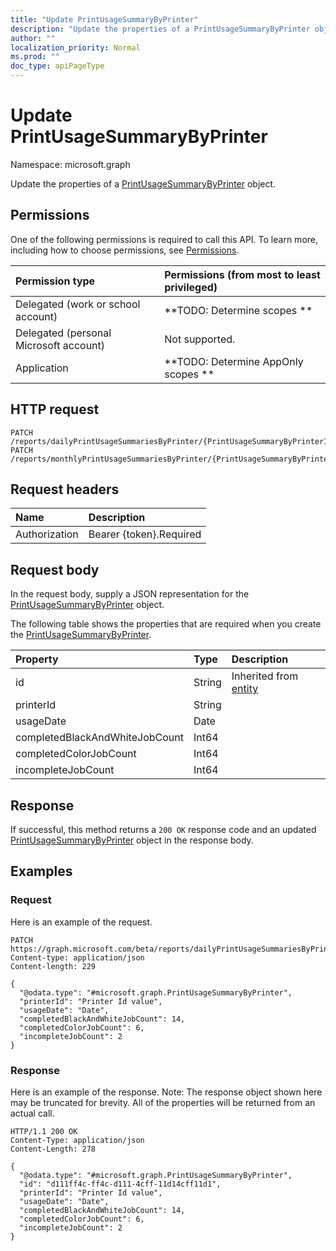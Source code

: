 ```yaml
---
title: "Update PrintUsageSummaryByPrinter"
description: "Update the properties of a PrintUsageSummaryByPrinter object."
author: ""
localization_priority: Normal
ms.prod: ""
doc_type: apiPageType
---
```


# Update PrintUsageSummaryByPrinter

Namespace: microsoft.graph

Update the properties of a [PrintUsageSummaryByPrinter](../resources/printusagesummarybyprinter.md) object.

## Permissions
One of the following permissions is required to call this API. To learn more, including how to choose permissions, see [Permissions](/concepts/permissions-reference.md).

|Permission type|Permissions (from most to least privileged)|
|:---|:---|
|Delegated (work or school account)|**TODO: Determine scopes **|
|Delegated (personal Microsoft account)|Not supported.|
|Application|**TODO: Determine AppOnly scopes **|

## HTTP request
<!-- {
  "blockType": "ignored"
}
-->
``` http
PATCH /reports/dailyPrintUsageSummariesByPrinter/{PrintUsageSummaryByPrinterId}
PATCH /reports/monthlyPrintUsageSummariesByPrinter/{PrintUsageSummaryByPrinterId}
```

## Request headers
|Name|Description|
|:---|:---|
|Authorization|Bearer {token}.Required|

## Request body
In the request body, supply a JSON representation for the [PrintUsageSummaryByPrinter](../resources/printusagesummarybyprinter.md) object.

The following table shows the properties that are required when you create the [PrintUsageSummaryByPrinter](../resources/printusagesummarybyprinter.md).

|Property|Type|Description|
|:---|:---|:---|
|id|String| Inherited from [entity](../resources/entity.md)|
|printerId|String||
|usageDate|Date||
|completedBlackAndWhiteJobCount|Int64||
|completedColorJobCount|Int64||
|incompleteJobCount|Int64||



## Response
If successful, this method returns a `200 OK` response code and an updated [PrintUsageSummaryByPrinter](../resources/printusagesummarybyprinter.md) object in the response body.

## Examples

### Request
Here is an example of the request.
<!-- {
  "blockType": "request",
  "name": "update_printusagesummarybyprinter"
}
-->
``` http
PATCH https://graph.microsoft.com/beta/reports/dailyPrintUsageSummariesByPrinter/{PrintUsageSummaryByPrinterId}
Content-type: application/json
Content-length: 229

{
  "@odata.type": "#microsoft.graph.PrintUsageSummaryByPrinter",
  "printerId": "Printer Id value",
  "usageDate": "Date",
  "completedBlackAndWhiteJobCount": 14,
  "completedColorJobCount": 6,
  "incompleteJobCount": 2
}
```

### Response
Here is an example of the response. Note: The response object shown here may be truncated for brevity. All of the properties will be returned from an actual call.
<!-- {
  "blockType": "response",
  "truncated": true
}
-->
``` http
HTTP/1.1 200 OK
Content-Type: application/json
Content-Length: 278

{
  "@odata.type": "#microsoft.graph.PrintUsageSummaryByPrinter",
  "id": "d111ff4c-ff4c-d111-4cff-11d14cff11d1",
  "printerId": "Printer Id value",
  "usageDate": "Date",
  "completedBlackAndWhiteJobCount": 14,
  "completedColorJobCount": 6,
  "incompleteJobCount": 2
}
```

